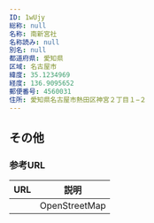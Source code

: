 ```yaml
---
ID: 1wUjy
総称: null
名称: 南新宮社
名称読み: null
別名: null
都道府県: 愛知県
区域: 名古屋市
緯度: 35.1234969
経度: 136.9095652
郵便番号: 4560031
住所: 愛知県名古屋市熱田区神宮２丁目１−２
---
```


## その他

### 参考URL

| URL | 説明          |
| --- | ------------- |
|     | OpenStreetMap |
